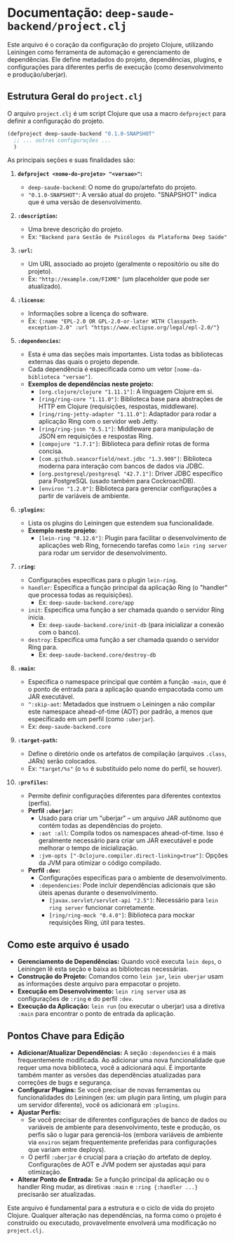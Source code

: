 # Documentação: `deep-saude-backend/project.clj`

Este arquivo é o coração da configuração do projeto Clojure, utilizando Leiningen como ferramenta de automação e gerenciamento de dependências. Ele define metadados do projeto, dependências, plugins, e configurações para diferentes perfis de execução (como desenvolvimento e produção/uberjar).

## Estrutura Geral do `project.clj`

O arquivo `project.clj` é um script Clojure que usa a macro `defproject` para definir a configuração do projeto.

```clojure
(defproject deep-saude-backend "0.1.0-SNAPSHOT"
  ;; ... outras configurações ...
  )
```

As principais seções e suas finalidades são:

1.  **`defproject <nome-do-projeto> "<versao>"`:**
    *   `deep-saude-backend`: O nome do grupo/artefato do projeto.
    *   `"0.1.0-SNAPSHOT"`: A versão atual do projeto. "SNAPSHOT" indica que é uma versão de desenvolvimento.

2.  **`:description`:**
    *   Uma breve descrição do projeto.
    *   Ex: `"Backend para Gestão de Psicólogos da Plataforma Deep Saúde"`

3.  **`:url`:**
    *   Um URL associado ao projeto (geralmente o repositório ou site do projeto).
    *   Ex: `"http://example.com/FIXME"` (um placeholder que pode ser atualizado).

4.  **`:license`:**
    *   Informações sobre a licença do software.
    *   Ex: `{:name "EPL-2.0 OR GPL-2.0-or-later WITH Classpath-exception-2.0" :url "https://www.eclipse.org/legal/epl-2.0/"}`

5.  **`:dependencies`:**
    *   Esta é uma das seções mais importantes. Lista todas as bibliotecas externas das quais o projeto depende.
    *   Cada dependência é especificada como um vetor `[nome-da-biblioteca "versao"]`.
    *   **Exemplos de dependências neste projeto:**
        *   `[org.clojure/clojure "1.11.1"]`: A linguagem Clojure em si.
        *   `[ring/ring-core "1.11.0"]`: Biblioteca base para abstrações de HTTP em Clojure (requisições, respostas, middleware).
        *   `[ring/ring-jetty-adapter "1.11.0"]`: Adaptador para rodar a aplicação Ring com o servidor web Jetty.
        *   `[ring/ring-json "0.5.1"]`: Middleware para manipulação de JSON em requisições e respostas Ring.
        *   `[compojure "1.7.1"]`: Biblioteca para definir rotas de forma concisa.
        *   `[com.github.seancorfield/next.jdbc "1.3.909"]`: Biblioteca moderna para interação com bancos de dados via JDBC.
        *   `[org.postgresql/postgresql "42.7.1"]`: Driver JDBC específico para PostgreSQL (usado também para CockroachDB).
        *   `[environ "1.2.0"]`: Biblioteca para gerenciar configurações a partir de variáveis de ambiente.

6.  **`:plugins`:**
    *   Lista os plugins do Leiningen que estendem sua funcionalidade.
    *   **Exemplo neste projeto:**
        *   `[lein-ring "0.12.6"]`: Plugin para facilitar o desenvolvimento de aplicações web Ring, fornecendo tarefas como `lein ring server` para rodar um servidor de desenvolvimento.

7.  **`:ring`:**
    *   Configurações específicas para o plugin `lein-ring`.
    *   `handler`: Especifica a função principal da aplicação Ring (o "handler" que processa todas as requisições).
        *   Ex: `deep-saude-backend.core/app`
    *   `init`: Especifica uma função a ser chamada quando o servidor Ring inicia.
        *   Ex: `deep-saude-backend.core/init-db` (para inicializar a conexão com o banco).
    *   `destroy`: Especifica uma função a ser chamada quando o servidor Ring para.
        *   Ex: `deep-saude-backend.core/destroy-db`

8.  **`:main`:**
    *   Especifica o namespace principal que contém a função `-main`, que é o ponto de entrada para a aplicação quando empacotada como um JAR executável.
    *   `^:skip-aot`: Metadados que instruem o Leiningen a não compilar este namespace ahead-of-time (AOT) por padrão, a menos que especificado em um perfil (como `:uberjar`).
    *   Ex: `deep-saude-backend.core`

9.  **`:target-path`:**
    *   Define o diretório onde os artefatos de compilação (arquivos `.class`, JARs) serão colocados.
    *   Ex: `"target/%s"` (o `%s` é substituído pelo nome do perfil, se houver).

10. **`:profiles`:**
    *   Permite definir configurações diferentes para diferentes contextos (perfis).
    *   **Perfil `:uberjar`:**
        *   Usado para criar um "uberjar" – um arquivo JAR autônomo que contém todas as dependências do projeto.
        *   `:aot :all`: Compila todos os namespaces ahead-of-time. Isso é geralmente necessário para criar um JAR executável e pode melhorar o tempo de inicialização.
        *   `:jvm-opts ["-Dclojure.compiler.direct-linking=true"]`: Opções da JVM para otimizar o código compilado.
    *   **Perfil `:dev`:**
        *   Configurações específicas para o ambiente de desenvolvimento.
        *   `:dependencies`: Pode incluir dependências adicionais que são úteis apenas durante o desenvolvimento.
            *   `[javax.servlet/servlet-api "2.5"]`: Necessário para `lein ring server` funcionar corretamente.
            *   `[ring/ring-mock "0.4.0"]`: Biblioteca para mockar requisições Ring, útil para testes.

## Como este arquivo é usado

*   **Gerenciamento de Dependências:** Quando você executa `lein deps`, o Leiningen lê esta seção e baixa as bibliotecas necessárias.
*   **Construção do Projeto:** Comandos como `lein jar`, `lein uberjar` usam as informações deste arquivo para empacotar o projeto.
*   **Execução em Desenvolvimento:** `lein ring server` usa as configurações de `:ring` e do perfil `:dev`.
*   **Execução da Aplicação:** `lein run` (ou executar o uberjar) usa a diretiva `:main` para encontrar o ponto de entrada da aplicação.

## Pontos Chave para Edição

*   **Adicionar/Atualizar Dependências:** A seção `:dependencies` é a mais frequentemente modificada. Ao adicionar uma nova funcionalidade que requer uma nova biblioteca, você a adicionará aqui. É importante também manter as versões das dependências atualizadas para correções de bugs e segurança.
*   **Configurar Plugins:** Se você precisar de novas ferramentas ou funcionalidades do Leiningen (ex: um plugin para linting, um plugin para um servidor diferente), você os adicionará em `:plugins`.
*   **Ajustar Perfis:**
    *   Se você precisar de diferentes configurações de banco de dados ou variáveis de ambiente para desenvolvimento, teste e produção, os perfis são o lugar para gerenciá-los (embora variáveis de ambiente via `environ` sejam frequentemente preferidas para configurações que variam entre deploys).
    *   O perfil `:uberjar` é crucial para a criação do artefato de deploy. Configurações de AOT e JVM podem ser ajustadas aqui para otimização.
*   **Alterar Ponto de Entrada:** Se a função principal da aplicação ou o handler Ring mudar, as diretivas `:main` e `:ring {:handler ...}` precisarão ser atualizadas.

Este arquivo é fundamental para a estrutura e o ciclo de vida do projeto Clojure. Qualquer alteração nas dependências, na forma como o projeto é construído ou executado, provavelmente envolverá uma modificação no `project.clj`.
